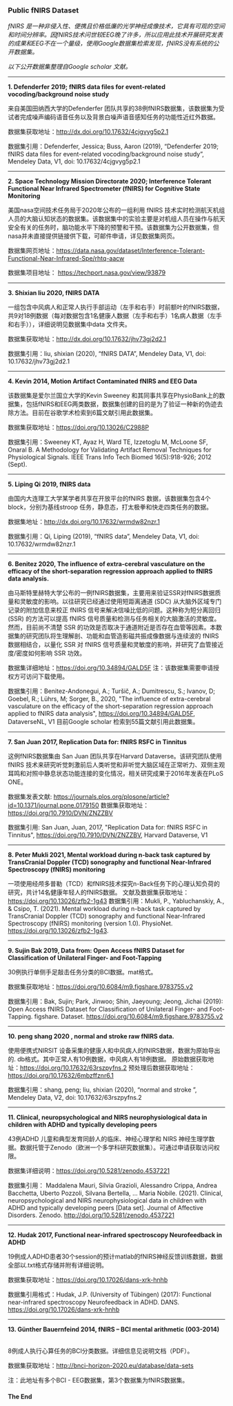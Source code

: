 ### Public fNIRS Dataset



*fNIRS 是一种非侵入性、便携且价格低廉的光学神经成像技术，它具有可观的空间和时间分辨率。因fNIRS技术问世较EEG晚了许多，所以应用此技术开展研究发表的成果和EEG不在一个量级，使用Google数据集检索发现，fNIRS没有系统的公开数据集。*

*以下公开数据集整理自Google scholar 文献。*

***

**1. Defenderfer 2019; fNIRS data files for event-related vocoding/background noise study**



来自美国田纳西大学的Defenderfer 团队共享的38例fNIRS数据集，该数据集为受试者完成噪声编码语音任务以及背景白噪声语音感知任务的功能性近红外数据。&#x20;

数据集获取地址：<http://dx.doi.org/10.17632/4cjgvyg5p2.1>&#x20;

数据集引用：Defenderfer, Jessica; Buss, Aaron (2019), “Defenderfer 2019; fNIRS data files for event-related vocoding/background noise study”, Mendeley Data, V1, doi: 10.17632/4cjgvyg5p2.1

***

**2. Space Technology Mission Directorate 2020; Interference Tolerant Functional Near Infrared Spectrometer (fNIRS) for Cognitive State Monitoring**



美国nasa空间技术任务局于2020年公布的一组利用 fNIRS 技术实时检测航天机组人员的大脑认知状态的数据集。该数据集中的实验主要是对机组人员在操作与航天安全有关的任务时，脑功能水平下降的预警和干预。该数据集为公开数据集，但nasa并未直接提供链接供下载，可邮件申请，详见数据集网页。

数据集网页地址：<https://data.nasa.gov/dataset/Interference-Tolerant-Functional-Near-Infrared-Spe/rhtq-aacw>

数据集项目地址： <https://techport.nasa.gov/view/93879>&#x20;

***

**3. Shixian liu 2020, fNIRS DATA**  



一组包含中风病人和正常人执行手部运动（左手和右手）时前额叶的fNIRS数据，共9对18例数据（每对数据包含1名健康人数据（左手和右手）1名病人数据（左手和右手）），详细说明见数据集中data 文件夹。

数据集获取地址：<http://dx.doi.org/10.17632/jhv73gj2d2.1>

数据集引用：liu, shixian (2020), “fNIRS DATA”, Mendeley Data, V1, doi: 10.17632/jhv73gj2d2.1

***

**4. Kevin 2014, Motion Artifact Contaminated fNIRS and EEG Data**



该数据集是爱尔兰国立大学的Kevin Sweeney 和其同事共享在PhysioBank上的数据集，包括fNIRS和EEG两类数据，数据集创建的目的是为了验证一种新的伪迹去除方法。目前在谷歌学术检索到6篇文献引用此数据集。

数据集获取地址：<https://doi.org/10.13026/C2988P>

数据集引用：Sweeney KT, Ayaz H, Ward TE, Izzetoglu M, McLoone SF, Onaral B. A Methodology for Validating Artifact Removal Techniques for Physiological Signals. IEEE Trans Info Tech Biomed 16(5):918-926; 2012 (Sept). &#x20;

***

**5. Liping Qi 2019, fNIRS data**



由国内大连理工大学某学者共享在开放平台的fNIRS 数据，该数据集包含4个block，分别为基线stroop 任务，静息态，打太极拳和快走四类任务的数据。

数据集地址：<http://dx.doi.org/10.17632/wrmdw82nzr.1>

数据集引用：Qi, Liping (2019), “fNIRS data”, Mendeley Data, V1, doi: 10.17632/wrmdw82nzr.1

***

**6. Benitez 2020, The influence of extra-cerebral vasculature on the efficacy of the short-separation regression approach applied to fNIRS data analysis.**



由马斯特里赫特大学公布的一例fNIRS数据集，主要用来验证SSR对fNIRS数据质量和灵敏度的影响。以往研究已经通过使用短距离通道 (SDC) 从大脑外区域专门记录的附加信息来校正 fNIRS 信号来解决信噪比低的问题。这种称为短分离回归 (SSR) 的方法可以提高 fNIRS 信号质量和检测与任务相关的大脑激活的灵敏度。然而，目前尚不清楚 SSR 的功效是否取决于通道附近是否存在血管等因素。本数据集的研究团队将生理解剖、功能和血管造影磁共振成像数据与连续波的 fNIRS 数据相结合，以量化 SSR 对 fNIRS 信号质量和灵敏度的影响，并研究了血管接近度/密度如何影响 SSR 功效。

数据集详细地址：<https://doi.org/10.34894/GALD5F> 注：该数据集需要申请授权方可访问下载使用。

数据集引用：Benitez-Andonegui, A.; Turšič, A.; Dumitrescu, S.; Ivanov, D; Goebel, R.; Lührs, M; Sorger, B., 2020, "The influence of extra-cerebral vasculature on the efficacy of the short-separation regression approach applied to fNIRS data analysis", <https://doi.org/10.34894/GALD5F>, DataverseNL, V1 目前Google scholar 检索到55篇文献引用此数据集。

***

**7. San Juan 2017, Replication Data for: fNIRS RSFC in Tinnitus**



这例fNIRS数据集由 San Juan 团队共享在Harvard Dataverse。该研究团队使用fNIRS 技术来研究听觉刺激前后人类听觉和非听觉大脑区域在正常听力、双侧主观耳鸣和对照中静息状态功能连接的变化情况，相关研究成果于2016年发表在PLoS ONE。

数据集发表文献: <https://journals.plos.org/plosone/article?id=10.1371/journal.pone.0179150> 数据集获取地址：<https://doi.org/10.7910/DVN/ZNZZBV>&#x20;

数据集引用: San Juan, Juan, 2017, "Replication Data for: fNIRS RSFC in Tinnitus", <https://doi.org/10.7910/DVN/ZNZZBV>, Harvard Dataverse, V1 &#x20;

***

**8. Peter Mukli 2021, Mental workload during n-back task captured by TransCranial Doppler (TCD) sonography and functional Near-Infrared Spectroscopy (fNIRS) monitoring**



一项使用经颅多普勒（TCD）和fNIRS技术探究n-Back任务下的心理认知负荷的研究，共计14名健康年轻人的fNIRS数据。 文献及数据集获取地址：<https://doi.org/10.13026/zfb2-1g43> 数据集引用：Mukli, P., Yabluchanskiy, A., & Csipo, T. (2021). Mental workload during n-back task captured by TransCranial Doppler (TCD) sonography and functional Near-Infrared Spectroscopy (fNIRS) monitoring (version 1.0). PhysioNet. <https://doi.org/10.13026/zfb2-1g43>. &#x20;

***

**9. Sujin Bak 2019, Data from: Open Access fNIRS Dataset for Classification of Unilateral Finger- and Foot-Tapping**  



30例执行单侧手足敲击任务分类的BCI数据。mat格式。  

数据集获取地址：<https://doi.org/10.6084/m9.figshare.9783755.v2>

数据集引用：Bak, Sujin; Park, Jinwoo; Shin, Jaeyoung; Jeong, Jichai (2019): Open Access fNIRS Dataset for Classification of Unilateral Finger- and Foot-Tapping. figshare. Dataset. <https://doi.org/10.6084/m9.figshare.9783755.v2> &#x20;



***

**10. peng shang 2020 , normal and stroke raw fNIRS data.**  

&#x20;

使用便携式NIRSIT 设备采集的健康人和中风病人的fNIRS数据，数据为原始导出的. db格式。其中正常人有10例数据，中风病人有18例数据。 原始数据获取地址：<https://doi.org/10.17632/63rszpyfns.2> 预处理后数据获取地址：<https://doi.org/10.17632/6mbzffznr6.1>&#x20;

数据集引用：shang, peng; liu, shixian (2020), “normal and stroke ”, Mendeley Data, V2, doi: 10.17632/63rszpyfns.2 &#x20;

***

**11. Clinical, neuropsychological and NIRS neurophysiological data in children with ADHD and typically developing peers**  

&#x20;

43例ADHD 儿童和典型发育同龄人的临床、神经心理学和 NIRS 神经生理学数据。数据托管于Zenodo（欧洲一个多学科研究数据集）。可通过申请获取访问权限。

数据集详细说明：<https://doi.org/10.5281/zenodo.4537221>

数据集引用： Maddalena Mauri, Silvia Grazioli, Alessandro Crippa, Andrea Bacchetta, Uberto Pozzoli, Silvana Bertella, … Maria Nobile. (2021). Clinical, neuropsychological and NIRS neurophysiological data in children with ADHD and typically developing peers \[Data set]. Journal of Affective Disorders. Zenodo. <http://doi.org/10.5281/zenodo.4537221> &#x20;



***

**12. Hudak 2017, Functional near-infrared spectroscopy Neurofeedback in ADHD**  



19例成人ADHD患者30个session的预计matlab的fNIRS神经反馈训练数据，数据全部以.txt格式存储并附有详细说明。

数据集获取地址：<https://doi.org/10.17026/dans-xrk-hnhb>

数据集引用格式：Hudak, J.P. (University of Tübingen) (2017): Functional near-infrared spectroscopy Neurofeedback in ADHD. DANS. <https://doi.org/10.17026/dans-xrk-hnhb> &#x20;



***

**13. Günther Bauernfeind 2014, fNIRS – BCI mental arithmetic (003-2014)**  

&#x20;

8例成人执行心算任务的BCI分类数据。详细信息见说明文档（PDF）。

数据集获取地址：<http://bnci-horizon-2020.eu/database/data-sets>&#x20;

注：此地址有多个BCI - EEG数据集，第3个数据集为fNIRS数据集。 &#x20;



#### The End
